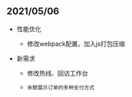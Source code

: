 ## 2021/05/06

- 性能优化

  - 修改webpack配置，加入js打包压缩

- 新需求

  - 修改热线、回访工作台

  - ```
    余额展示订单的多种支付方式
    ```